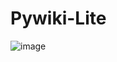 # Pywiki-Lite
![image](https://github.com/Ixitxachitl/Pywiki-Lite/assets/16951681/35a29a79-81e9-4b4c-8b36-372bfafbaec4)
